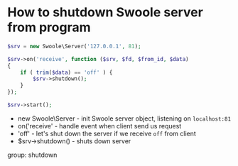 # How to shutdown Swoole server from program

```php
$srv = new Swoole\Server('127.0.0.1', 81);

$srv->on('receive', function ($srv, $fd, $from_id, $data)
{
    if ( trim($data) == 'off' ) {
        $srv->shutdown();
    }
});

$srv->start();
```

- new Swoole\Server - init Swoole server object, listening on `localhost:81`
- on('receive' - handle event when client send us request
- 'off' - let's shut down the server if we receive `off` from client
- $srv->shutdown() - shuts down server

group: shutdown
